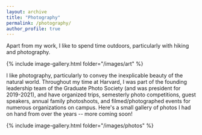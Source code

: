 ```yaml
---
layout: archive
title: "Photography"
permalink: /photography/
author_profile: true
---
```


Apart from my work, I like to spend time outdoors, particularly with hiking and photography.

{% include image-gallery.html folder="/images/art" %}

I like photography, particularly to convey the inexplicable beauty of the natural world. Throughout my time at Harvard, I was part of the founding leadership team of the Graduate Photo Society (and was president for 2019-2021), and have organized trips, semesterly photo competitions, guest speakers, annual family photoshoots, and filmed/photographed events for numerous organizations on campus. Here's a small gallery of photos I had on hand from over the years -- more coming soon!

{% include image-gallery.html folder="/images/photos" %}

